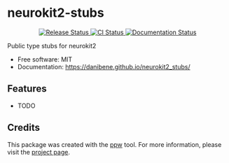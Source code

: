 # neurokit2-stubs


<p align="center">
<a href="https://pypi.python.org/pypi/neurokit2_stubs">
    <img src="https://img.shields.io/pypi/v/neurokit2_stubs.svg"
        alt = "Release Status">
</a>

<a href="https://github.com/danibene/neurokit2_stubs/actions">
    <img src="https://github.com/danibene/neurokit2_stubs/actions/workflows/main.yml/badge.svg?branch=release" alt="CI Status">
</a>

<a href="https://danibene.github.io/neurokit2_stubs/">
    <img src="https://img.shields.io/website/https/danibene.github.io/neurokit2_stubs/index.html.svg?label=docs&down_message=unavailable&up_message=available" alt="Documentation Status">
</a>

</p>


Public type stubs for neurokit2


* Free software: MIT
* Documentation: <https://danibene.github.io/neurokit2_stubs/>


## Features

* TODO

## Credits

This package was created with the [ppw](https://zillionare.github.io/python-project-wizard) tool. For more information, please visit the [project page](https://zillionare.github.io/python-project-wizard/).
